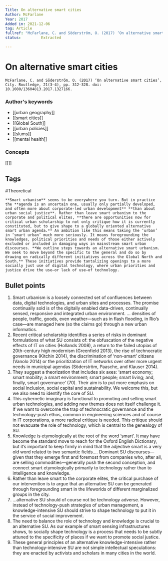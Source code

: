 ```yaml
---
Title: On alternative smart cities
Author: McFarlane
Year: 2017
Added in: 2021-12-06
tag: Article
fullref: "McFarlane, C. and Söderström, O. (2017) ‘On alternative smart cities’, City. Routledge, 21(3–4), pp. 312–328. doi: 10.1080/13604813.2017.1327166."
status:			Extracted

---
```

# On alternative smart cities 
 
```ad-quote
McFarlane, C. and Söderström, O. (2017) ‘On alternative smart cities’, City. Routledge, 21(3–4), pp. 312–328. doi: 10.1080/13604813.2017.1327166.
```
### Author's keywords
- [[urban geography]]
- [[smart cities]]
- [[Global South]]
- [[urban policies]]
- [[slums]]
- [[mental health]]
### Concepts
[[]]
## Tags
#Theoretical 

  ```ad-abstract
  **Smart urbanism** seems to be everywhere you turn. But in practice the **agenda is an uncertain one, usually only partially developed, and often more about corporate-led urban development** **than about urban social justice**. Rather than leave smart urbanism to the corporate and political elites, **there are opportunities now for critical urban scholarship to not only critique how it is currently constituted, but to give shape to a globally oriented alternative smart urban agenda.** An ambition like this means taking the ‘urban’ in ‘smart urban’ much more seriously. It means foregrounding the knowledges, political priorities and needs of those either actively excluded or included in damaging ways in mainstream smart urban discourses. **We outline steps towards an alternative smart urbanism. We seek to move beyond the specific to the general and do so by drawing on radically different initiatives across the Global North and South.** These initiatives provide tantalizing openings to a more socially just use of digital technology, where urban priorities and justice drive the use—or lack of use—of technology.
```
## Bullet points
1. Smart urbanism is a loosely connected set of confluences between data, digital technologies, and urban sites and processes. The promise continually sold is of the digitally enabled data-driven, continually sensed, responsive and integrated urban environment. … densities of people, traffic, goods, even weather—such as in flash flooding, in Rio’s case—are managed here (so the claims go) through a new urban informatics.
2. Recent critical scholarship identifies a series of risks in dominant formulations of what SU consists of: the obfuscation of the negative effects of IT on cities (Hollands 2008), a return to the failed utopias of 20th-century high modernism (Greenfield 2013), the rise of technocratic governance (Kitchin 2014), the discrimination of ‘non-smart’ citizens (Vanolo 2014) or the prioritization of IT networks over other more urgent needs in municipal agendas (Söderström, Paasche, and Klauser 2014).
3. They suggest a theorization that includes six axes: ‘smart economy; smart mobility; a smart environment; smart people; smart living; and, finally, smart governance’ (70). Their aim is to put more emphasis on social inclusion, social capital and sustainability. We welcome this, but we also need to identify the core of SU.
4. This cybernetic imaginary is functional to promoting and selling smart urban technologies, and adding new themes does not itself challenge it. If we want to overcome the trap of technocratic governance and the technology-push ethos, common in engineering sciences and of course in IT corporations, a more radical critique is needed. This critique should not evacuate the role of technology, which is central to the genealogy of SU.
5. Knowledge is etymologically at the root of the word ‘smart’. It may have become the standard move to reach for the Oxford English Dictionary, but it’s important to keep firmly in mind that the adjective smart is a very old word related to two semantic fields…. Dominant SU discourses—given that they emerge first and foremost from companies who, after all, are selling commodities—generally push the second conception, and connect smart etymologically primarily to technology rather than to intelligence and knowledge.
6. Rather than leave smart to the corporate elites, the critical purchase of our intervention is to argue that an alternative SU can be generated through foregrounding smart in the lifeworlds of different marginalized groups in the city.
7. …alternative SU should of course not be technology adverse. However, instead of technology-push strategies of urban management, a knowledge-intensive SU should strive to shape technology to put it in the service of social improvement.
8. The need to balance the role of technology and knowledge is crucial to an alternative SU. As our example of smart sensing infrastructures shows, to socially shape technology is a process that needs to be subtly attuned to the specificity of places if we want to promote social justice.
9. These general principles of an alternative knowledge-intensive rather than technology-intensive SU are not simple intellectual speculations: they are enacted by activists and scholars in many cities in the world.

